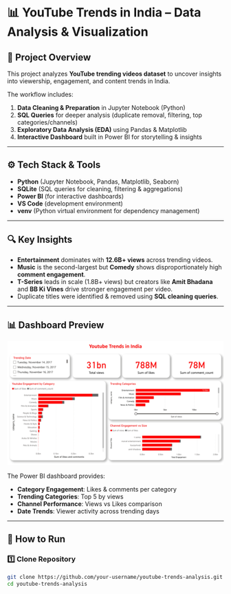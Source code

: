 # 📊 YouTube Trends in India – Data Analysis & Visualization  

## 📌 Project Overview  
This project analyzes **YouTube trending videos dataset** to uncover insights into viewership, engagement, and content trends in India.  

The workflow includes:  
1. **Data Cleaning & Preparation** in Jupyter Notebook (Python)  
2. **SQL Queries** for deeper analysis (duplicate removal, filtering, top categories/channels)  
3. **Exploratory Data Analysis (EDA)** using Pandas & Matplotlib  
4. **Interactive Dashboard** built in Power BI for storytelling & insights  

---

## ⚙️ Tech Stack & Tools  
- **Python** (Jupyter Notebook, Pandas, Matplotlib, Seaborn)  
- **SQLite** (SQL queries for cleaning, filtering & aggregations)  
- **Power BI** (for interactive dashboards)  
- **VS Code** (development environment)  
- **venv** (Python virtual environment for dependency management)  

---

## 🔍 Key Insights  
- **Entertainment** dominates with **12.6B+ views** across trending videos.  
- **Music** is the second-largest but **Comedy** shows disproportionately high **comment engagement**.  
- **T-Series** leads in scale (1.8B+ views) but creators like **Amit Bhadana** and **BB Ki Vines** drive stronger engagement per video.  
- Duplicate titles were identified & removed using **SQL cleaning queries**.  

---

## 📊 Dashboard Preview  
![Dashboard](image/Youtube_dashboard.jpg)


The Power BI dashboard provides:  
- **Category Engagement**: Likes & comments per category  
- **Trending Categories**: Top 5 by views  
- **Channel Performance**: Views vs Likes comparison  
- **Date Trends**: Viewer activity across trending days  

---

## 🚀 How to Run  

### 1️⃣ Clone Repository  
```bash
git clone https://github.com/your-username/youtube-trends-analysis.git
cd youtube-trends-analysis
